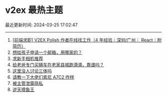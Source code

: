 # v2ex 最热主题

最近更新时间: 2024-03-25 17:02:47

--- 
1. [[前端求职] V2EX Polish 作者在线找工作（4 年经验｜深圳/广州｜ React｜附简历）](https://www.v2ex.com/t/1026619) 
2. [想给孩子申请一个邮箱，用哪家的？](https://www.v2ex.com/t/1026640) 
3. [求新手相机推荐](https://www.v2ex.com/t/1026625) 
4. [给老爸专门买辆车在老家县城跑滴滴，靠谱吗？](https://www.v2ex.com/t/1026634) 
5. [这里没人讨论三体吗](https://www.v2ex.com/t/1026641) 
6. [请教一下大佬们索尼 A7C2 咋样](https://www.v2ex.com/t/1026633) 
7. [被主管泄露隐私](https://www.v2ex.com/t/1026637) 
8. [逆天摸鱼王](https://www.v2ex.com/t/1026700) 
